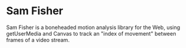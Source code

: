 Sam Fisher
==========

Sam Fisher is a boneheaded motion analysis library for the Web, using getUserMedia and Canvas to track an "index of movement" between frames of a video stream.
